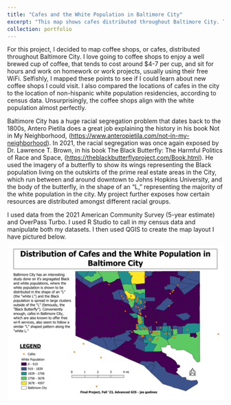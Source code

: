 ```yaml
---
title: "Cafes and the White Population in Baltimore City"
excerpt: "This map shows cafes distributed throughout Baltimore City. They are almost identically aligned with the city's white L population.  <br/><img src='/images/BaltCity_Cafes.png'>"
collection: portfolio
---
```


For this project, I decided to map coffee shops, or cafes, distributed throughout Baltimore City. I love going to coffee shops to enjoy a well brewed cup of coffee, that tends to cost around $4-7 per cup, and sit for hours and work on homework or work projects, usually using their free WiFi. Selfishly, I mapped these points to see if I could learn about new coffee shops I could visit. I also compared the locations of cafes in the city to the location of non-hispanic white population residencies, according to census data. Unsurprisingly, the coffee shops align with the white population almost perfectly.

Baltimore City has a huge racial segregation problem that dates back to the 1800s, Antero Pietila does a great job explaining the history in his book Not in My Neighborhood, (https://www.anteropietila.com/not-in-my-neighborhood). In 2021, the racial segregation was once again exposed by Dr. Lawrence T. Brown, in his book The Black Butterfly: The Harmful Politics of Race and Space,  (https://theblackbutterflyproject.com/Book.html). He used the imagery of a butterfly to show its wings representing the Black population living on the outskirts of the prime real estate areas in the City, which run between and around downtown to Johns Hopkins University, and the body of the butterfly, in the shape of an “L,” representing the majority of the white population in the city. My project further exposes how certain resources are distributed amongst different racial groups.

I used data from the 2021 American Community Survey (5-year estimate) and OverPass Turbo. I used R Studio to call in my census data and manipulate both my datasets. I then used QGIS to create the map layout I have pictured below.

![Baltimore City Cafes & Race](/images/BaltCity_Cafes.png)
